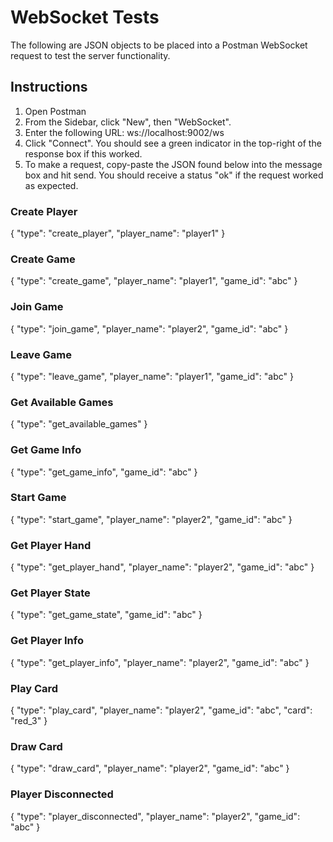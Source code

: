 # WebSocket Tests

The following are JSON objects to be placed into a Postman WebSocket request to test the server functionality.

## Instructions

1. Open Postman
2. From the Sidebar, click "New", then "WebSocket".
3. Enter the following URL: ws://localhost:9002/ws
4. Click "Connect". You should see a green indicator in the top-right of the response box if this worked.
5. To make a request, copy-paste the JSON found below into the message box and hit send. You should receive a status "ok" if the request worked as expected.

### Create Player

{
"type": "create_player",
"player_name": "player1"
}

### Create Game

{
"type": "create_game",
"player_name": "player1",
"game_id": "abc"
}

### Join Game

{
"type": "join_game",
"player_name": "player2",
"game_id": "abc"
}

### Leave Game

{
"type": "leave_game",
"player_name": "player1",
"game_id": "abc"
}

### Get Available Games

{
"type": "get_available_games"
}

### Get Game Info

{
"type": "get_game_info",
"game_id": "abc"
}

### Start Game

{
"type": "start_game",
"player_name": "player2",
"game_id": "abc"
}

### Get Player Hand

{
"type": "get_player_hand",
"player_name": "player2",
"game_id": "abc"
}

### Get Player State

{
"type": "get_game_state",
"game_id": "abc"
}

### Get Player Info

{
"type": "get_player_info",
"player_name": "player2",
"game_id": "abc"
}

### Play Card

{
"type": "play_card",
"player_name": "player2",
"game_id": "abc",
"card": "red_3"
}

### Draw Card

{
"type": "draw_card",
"player_name": "player2",
"game_id": "abc"
}

### Player Disconnected

{
"type": "player_disconnected",
"player_name": "player2",
"game_id": "abc"
}

